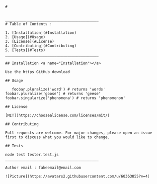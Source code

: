 
    # 

    
    __________________________________________
    # Table of Contents :
    
    1. [Installation](#Installation)
    2. [Usage](#Usage)
    3. [License](#License)
    4. [Contributing](#Contributing)
    5. [Tests](#Tests) 
    __________________________________________

    ## Installation <a name="Installation"></a>

    Use the https GitHub download

    ## Usage 

       foobar.pluralize('word') # returns 'words'   foobar.pluralize('goose') # returns 'geese'   foobar.singularize('phenomena') # returns 'phenomenon'

    ## License

    [MIT](https://choosealicense.com/licenses/mit/)

    ## Contributing

    Pull requests are welcome. For major changes, please open an issue first to discuss what you would like to change.

    ## Tests

    node test tester.test.js
    __________________________________________
    
    Author email : fakeemail@email.com

    ![Picture](https://avatars2.githubusercontent.com/u/60363855?v=4)
    